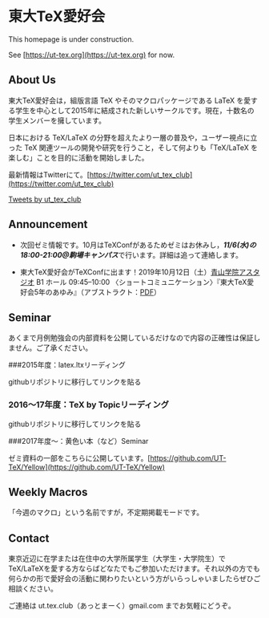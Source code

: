 # 東大TeX愛好会

This homepage is under construction.

See [https://ut-tex.org](https://ut-tex.org) for now.

## About Us

東大TeX愛好会は，組版言語 TeX やそのマクロパッケージである LaTeX を愛する学生を中心として2015年に結成された新しいサークルです。現在，十数名の学生メンバーを擁しています。

日本における TeX/LaTeX の分野を超えたより一層の普及や，ユーザー視点に立った TeX 関連ツールの開発や研究を行うこと，そして何よりも「TeX/LaTeX を楽しむ」ことを目的に活動を開始しました。

最新情報はTwitterにて。[https://twitter.com/ut_tex_club](https://twitter.com/ut_tex_club)

<a class="twitter-timeline" href="https://twitter.com/ut_tex_club?ref_src=twsrc%5Etfw">Tweets by ut_tex_club</a> <script async src="https://platform.twitter.com/widgets.js" charset="utf-8"></script>

## Announcement

- 次回ゼミ情報です。10月はTeXConfがあるためゼミはお休みし，***11/6(水)の18:00-21:00@駒場キャンパス***で行います。詳細は追って連絡します。

- 東大TeX愛好会がTeXConfに出ます！2019年10月12日（土）[青山学院アスタジオ](https://t.umblr.com/redirect?z=http%3A%2F%2Fwww.aogaku-astudio.com%2F&t=NDlmMzE0MTUzMGIxZGM4MzcxMjYyNjFlMDg3OWZhMTZmNjA2MjJkMSwzbmhuRFkzdQ%3D%3D&b=t%3AFBC3ivdzr-QGwJdYylkkMA&p=https%3A%2F%2Ftexconf2019.tumblr.com%2Fpost%2F186806708591%2Fsecond-announcement&m=1) B1 ホール 09:45–10:00 〈ショートコミュニケーション〉『東大TeX愛好会5年のあゆみ』（アブストラクト：[PDF](https://t.umblr.com/redirect?z=https%3A%2F%2Fdrive.google.com%2Fopen%3Fid%3D1kQcf81q5r0gTuW5fMKeNsRLPcxvmKZ3m&t=N2E5YWZkY2ZhNDE1ZWVjNDZjMzk5M2M2NmIyZjQ4YTdmNWYwMzJlZiwzbmhuRFkzdQ%3D%3D&b=t%3AFBC3ivdzr-QGwJdYylkkMA&p=https%3A%2F%2Ftexconf2019.tumblr.com%2Fpost%2F186806708591%2Fsecond-announcement&m=1)）

## Seminar

あくまで月例勉強会の内部資料を公開しているだけなので内容の正確性は保証しません。ご了承ください。

###2015年度：latex.ltxリーディング

githubリポジトリに移行してリンクを貼る

### 2016〜17年度：TeX by Topicリーディング

githubリポジトリに移行してリンクを貼る

###2017年度〜：黄色い本（など）Seminar

ゼミ資料の一部をこちらに公開しています。[https://github.com/UT-TeX/Yellow](https://github.com/UT-TeX/Yellow)

## Weekly Macros

「今週のマクロ」という名前ですが，不定期掲載モードです。



## Contact

東京近辺に在学または在住中の大学所属学生（大学生・大学院生）でTeX/LaTeXを愛する方ならばどなたでもご参加いただけます。それ以外の方でも何らかの形で愛好会の活動に関わりたいという方がいらっしゃいましたらぜひご相談ください。

ご連絡は ut.tex.club（あっとまーく）gmail.com までお気軽にどうぞ。